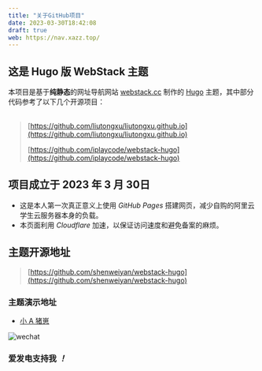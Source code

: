 ```yaml
---
title: "关于GitHub项目"
date: 2023-03-30T18:42:08
draft: true
web: https://nav.xazz.top/
---
```


## 这是 Hugo 版 WebStack 主题

本项目是基于**纯静态**的网址导航网站 [webstack.cc](https://github.com/WebStackPage/WebStackPage.github.io) 制作的 [Hugo](https://gohugo.io/) 主题，其中部分代码参考了以下几个开源项目：<br/><br/>


>[https://github.com/liutongxu/liutongxu.github.io](https://github.com/liutongxu/liutongxu.github.io)
>
>[https://github.com/iplaycode/webstack-hugo](https://github.com/iplaycode/webstack-hugo)


## 项目成立于 2023 年 3 月 30日
- 这是本人第一次真正意义上使用 *GitHub Pages* 搭建网页，减少自购的阿里云学生云服务器本身的负载。
- 本页面利用 *Cloudflare* 加速，以保证访问速度和避免备案的麻烦。

## 主题开源地址

> [https://github.com/shenweiyan/webstack-hugo](https://github.com/shenweiyan/webstack-hugo)

### 主题演示地址

- [小 A 猪崽](https://nav.xazz.top/)

![wechat](/)

### 爱发电支持我 *！*